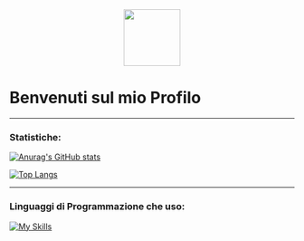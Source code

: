 <div id="header" align="center">
  <img src="spacehack.ico" width="100"/>
</div>

<h1>
  Benvenuti sul mio Profilo
</h1>


---

### Statistiche:

[![Anurag's GitHub stats](https://github-readme-stats.vercel.app/api?username=Kobra3390)](https://github.com/anuraghazra/github-readme-stats)

[![Top Langs](https://github-readme-stats.vercel.app/api/top-langs/?username=Kobra3390&layout=compact&theme=vision-friendly-dark)](https://github.com/anuraghazra/github-readme-stats)

---

### Linguaggi di Programmazione che uso:
[![My Skills](https://skillicons.dev/icons?i=js,html,css,wasm,c)](https://skillicons.dev)
